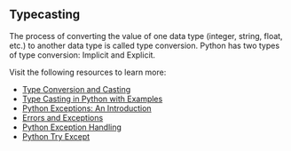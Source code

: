 ## Typecasting 

The process of converting the value of one data type (integer, string, float, etc.) to another data type is called type conversion. Python has two types of type conversion: Implicit and Explicit.

Visit the following resources to learn more:

- [Type Conversion and Casting](https://www.programiz.com/python-programming/type-conversion-and-casting)
- [Type Casting in Python with Examples](https://www.geeksforgeeks.org/type-casting-in-python-implicit-and-explicit-with-examples/)
- [Python Exceptions: An Introduction](https://realpython.com/python-exceptions/)
- [Errors and Exceptions](https://docs.python.org/3/tutorial/errors.html)
- [Python Exception Handling](https://www.programiz.com/python-programming/exception-handling)
- [Python Try Except](https://www.w3schools.com/python/python_try_except.asp)


